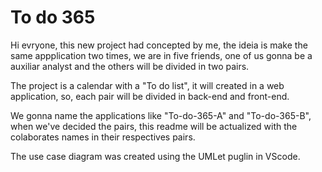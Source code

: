 # To do 365
Hi evryone, this new project had concepted by me, the ideia is make the same appplication two times, we are in five friends, one of us gonna be a auxiliar analyst and the others will be divided in two pairs.

The project is a calendar with a "To do list", it will created in a web application, so, each pair will be divided in back-end and front-end.

We gonna name the applications like "To-do-365-A" and "To-do-365-B", when we've decided the pairs, this readme will be actualized with the colaborates names in their respectives pairs. 

The use case diagram was created using the UMLet puglin in VScode.
